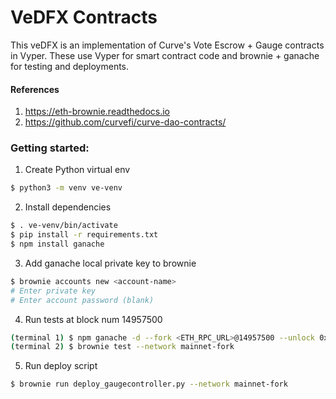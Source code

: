 # VeDFX Contracts

This veDFX is an implementation of Curve's Vote Escrow + Gauge contracts in Vyper. These use Vyper
for smart contract code and brownie + ganache for testing and deployments.

#### References

1. https://eth-brownie.readthedocs.io
2. https://github.com/curvefi/curve-dao-contracts/

### Getting started:

1. Create Python virtual env

```bash
$ python3 -m venv ve-venv
```

2. Install dependencies

```bash
$ . ve-venv/bin/activate
$ pip install -r requirements.txt
$ npm install ganache
```

3. Add ganache local private key to brownie

```bash
$ brownie accounts new <account-name>
# Enter private key
# Enter account password (blank)
```

4. Run tests at block num 14957500

```bash
(terminal 1) $ npm ganache -d --fork <ETH_RPC_URL>@14957500 --unlock 0x27E843260c71443b4CC8cB6bF226C3f77b9695AF
(terminal 2) $ brownie test --network mainnet-fork
```

5. Run deploy script

```bash
$ brownie run deploy_gaugecontroller.py --network mainnet-fork
```
